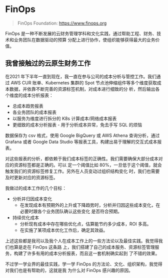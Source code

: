 # FinOps

> FinOps Foundation: https://www.finops.org

FinOps 是一种不断发展的云财务管理学科和文化实践，通过帮助工程、财务、技术和业务团队在数据驱动的预算
分配上进行协作，使组织能够获得最大的业务价值。

## 我曾接触过的云原生财务工作

在2021 年下半年一直到现在，我一直在参与公司的成本分析与管控工作。我们通过 AWS CUR 账单、Kubernetes
集群的 Spot 节点池伸缩组件等多个维度获取成本数据，并依靠不断完善的资源标签机制，对成本进行细致的分
析，然后输出各个维度的成本分析报表：

- 总成本趋势报表
- 各业务团队的成本报表
- 以服务为维度进行拆分的 K8s 计算成本/网络成本报表
- 更细致的成本分析报表 - 用于分析成本异常，免去手写 SQL 的烦恼

数据保存为 csv 格式，使用 Google BigQuery 或 AWS Athena 查询分析，通过 Grafana 或者 Google Data
Studio 等报表工具，构建出易于理解的交互式成本报表。

对这些报表的分析，都依赖于我们成本标签的正确性。我们需要确保大部分成本对应的资源标签都是正确的。可以
定一个阈值比如 80%，一旦低于这个阈值，就会触发我们的资源标签修复工作。另外在人员变动过组织结构变化
时，我们也需要及时更新对应的资源标签。

我做过的成本工作的几个目标：

- 分析并归因成本变化
  - 在发现成本有预期外的上升或下降趋势时，分析并归因这些成本变化，在必要时跟各个业务团队确认这些变化
    是否符合预期。
- 持续优化成本
  - 分析现有成本中存在哪些优化点，估算能节约多少成本，ROI 多高。
  - 在实施了某项成本优化工作后，确定其效益。

上述这些都是我司以及我个人在成本工作上的一些方法论以及最佳实践。我觉得我们也算是走在 FinOps 这条路
上，我们搭建了自己的成本服务、资源标签管理服务，构建了许多有用的成本分析报表，而且这一套机制确实起到
了不错的效果。

不过学一学业界的最佳实践，学一学 FinOps 的方法论、文化、组织架构，我觉得对我们也是有帮助的，这就是我
为什么对 FinOps 感兴趣的原因。
